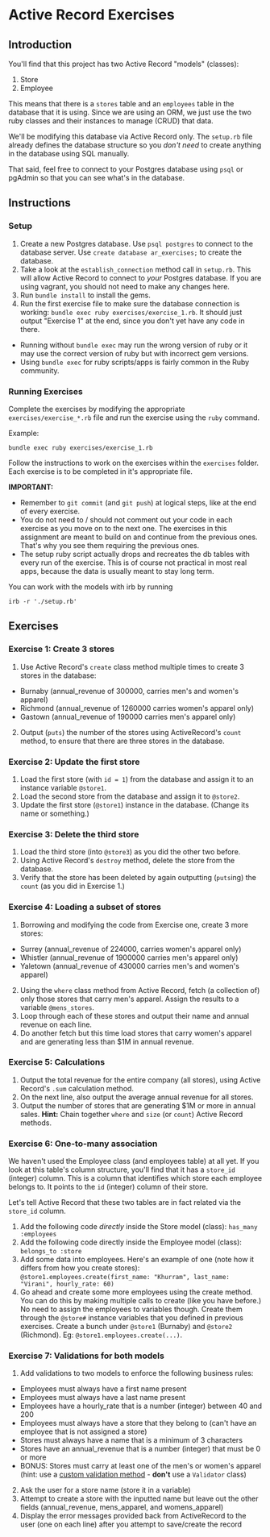 # Active Record Exercises

## Introduction

You'll find that this project has two Active Record "models" (classes):

1. Store
2. Employee

This means that there is a `stores` table and an `employees` table in the database that it is using. Since we are using an ORM, we just use the two ruby classes and their instances to manage (CRUD) that data.

We'll be modifying this database via Active Record only. The `setup.rb` file already defines the database structure so you _don't need_ to create anything in the database using SQL manually.

That said, feel free to connect to your Postgres database using `psql` or pgAdmin so that you can see what's in the database.

## Instructions

### Setup

1. Create a new Postgres database. Use `psql postgres` to connect to the database server. Use `create database ar_exercises;` to create the database.
2. Take a look at the `establish_connection` method call in `setup.rb`. This will allow Active Record to connect to _your_ Postgres database. If you are using vagrant, you should not need to make any changes here.
3. Run `bundle install` to install the gems.
4. Run the first exercise file to make sure the database connection is working: `bundle exec ruby exercises/exercise_1.rb`. It should just output "Exercise 1" at the end, since you don't yet have any code in there.

- Running without `bundle exec` may run the wrong version of ruby or it may use the correct version of ruby but with incorrect gem versions.
- Using `bundle exec` for ruby scripts/apps is fairly common in the Ruby community.

### Running Exercises

Complete the exercises by modifying the appropriate `exercises/exercise_*.rb` file and run the exercise using the `ruby` command.

Example:

    bundle exec ruby exercises/exercise_1.rb

Follow the instructions to work on the exercises within the `exercises` folder. Each exercise is to be completed in it's appropriate file.

**IMPORTANT:**

- Remember to `git commit` (and `git push`) at logical steps, like at the end of every exercise.
- You do not need to / should not comment out your code in each exercise as you move on to the next one. The exercises in this assignment are meant to build on and continue from the previous ones. That's why you see them requiring the previous ones.
- The setup ruby script actually drops and recreates the db tables with every run of the exercise. This is of course not practical in most real apps, because the data is usually meant to stay long term.

You can work with the models with irb by running

    irb -r './setup.rb'

## Exercises

### Exercise 1: Create 3 stores

1. Use Active Record's `create` class method multiple times to create 3 stores in the database:

- Burnaby (annual_revenue of 300000, carries men's and women's apparel)
- Richmond (annual_revenue of 1260000 carries women's apparel only)
- Gastown (annual_revenue of 190000 carries men's apparel only)

2. Output (`puts`) the number of the stores using ActiveRecord's `count` method, to ensure that there are three stores in the database.

### Exercise 2: Update the first store

1. Load the first store (with `id = 1`) from the database and assign it to an instance variable `@store1`.
2. Load the second store from the database and assign it to `@store2`.
3. Update the first store (`@store1`) instance in the database. (Change its name or something.)

### Exercise 3: Delete the third store

1. Load the third store (into `@store3`) as you did the other two before.
2. Using Active Record's `destroy` method, delete the store from the database.
3. Verify that the store has been deleted by again outputting (`puts`ing) the `count` (as you did in Exercise 1.)

### Exercise 4: Loading a subset of stores

1. Borrowing and modifying the code from Exercise one, create 3 more stores:

- Surrey (annual_revenue of 224000, carries women's apparel only)
- Whistler (annual_revenue of 1900000 carries men's apparel only)
- Yaletown (annual_revenue of 430000 carries men's and women's apparel)

2. Using the `where` class method from Active Record, fetch (a collection of) only those stores that carry men's apparel. Assign the results to a variable `@mens_stores`.
3. Loop through each of these stores and output their name and annual revenue on each line.
4. Do another fetch but this time load stores that carry women's apparel and are generating less than $1M in annual revenue.

### Exercise 5: Calculations

1. Output the total revenue for the entire company (all stores), using Active Record's `.sum` calculation method.
2. On the next line, also output the average annual revenue for all stores.
3. Output the number of stores that are generating $1M or more in annual sales. **Hint:** Chain together `where` and `size` (or `count`) Active Record methods.

### Exercise 6: One-to-many association

We haven't used the Employee class (and employees table) at all yet. If you look at this table's column structure, you'll find that it has a `store_id` (integer) column. This is a column that identifies which store each employee belongs to. It points to the `id` (integer) column of their store.

Let's tell Active Record that these two tables are in fact related via the `store_id` column.

1. Add the following code _directly_ inside the Store model (class): `has_many :employees`
2. Add the following code directly inside the Employee model (class): `belongs_to :store`
3. Add some data into employees. Here's an example of one (note how it differs from how you create stores): `@store1.employees.create(first_name: "Khurram", last_name: "Virani", hourly_rate: 60)`
4. Go ahead and create some more employees using the create method. You can do this by making multiple calls to create (like you have before.) No need to assign the employees to variables though. Create them through the `@store#` instance variables that you defined in previous exercises. Create a bunch under `@store1` (Burnaby) and `@store2` (Richmond). Eg: `@store1.employees.create(...)`.

### Exercise 7: Validations for both models

1. Add validations to two models to enforce the following business rules:

- Employees must always have a first name present
- Employees must always have a last name present
- Employees have a hourly_rate that is a number (integer) between 40 and 200
- Employees must always have a store that they belong to (can't have an employee that is not assigned a store)
- Stores must always have a name that is a minimum of 3 characters
- Stores have an annual_revenue that is a number (integer) that must be 0 or more
- BONUS: Stores must carry at least one of the men's or women's apparel (hint: use a [custom validation method](http://guides.rubyonrails.org/active_record_validations.html#custom-methods) - **don't** use a `Validator` class)

2. Ask the user for a store name (store it in a variable)
3. Attempt to create a store with the inputted name but leave out the other fields (annual_revenue, mens_apparel, and womens_apparel)
4. Display the error messages provided back from ActiveRecord to the user (one on each line) after you attempt to save/create the record
